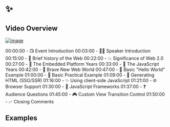 # ✨

## Video Overview

[![image](https://github.com/user-attachments/assets/dece5c8b-4d8f-424c-b530-9efb9b18775c)](https://www.youtube.com/watch?v=cGbKAqrul0w)

00:00:00 - 📺 Event Introduction
00:03:00 - 🙋‍♂️ Speaker Introduction
00:15:00 - 🐣 Brief history of the Web
00:22:00 - 💥 Significance of Web 2.0
00:27:00 - 🚛 The Embedded Platform Years
00:33:00 - 🤖 The JavaScript Years
00:42:00 - 🌈 Brave New Web World
00:47:00 - 👶 Basic "Hello World" Example
01:00:00 - 👦 Basic Practical Example
01:09:00 - 🔨 Generating HTML (SSG/SSR)
01:16:00 - ✨ Using client-side JavaScript
01:21:00 - 🌐 Browser Support
01:30:00 - 🏦 JavaScript Frameworks
01:37:00 - ❓ Audience Questions
01:45:00 - 🎮 Custom View Transition Control
01:50:00 - ✅ Closing Comments

## Examples

